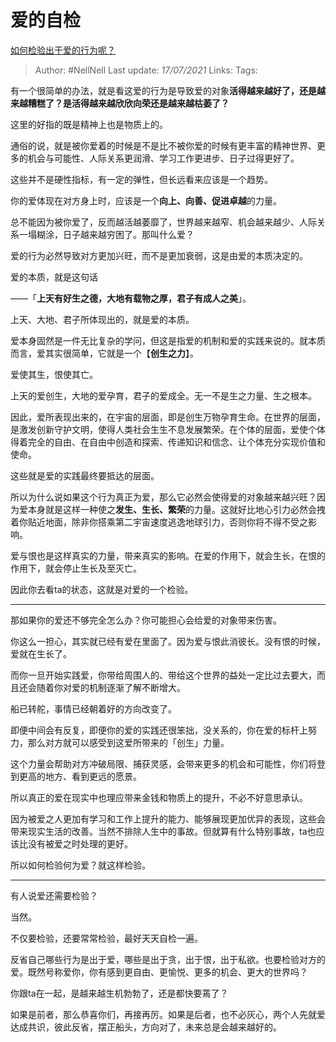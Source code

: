 # 爱的自检
[如何检验出于爱的行为呢？](https://www.zhihu.com/question/441688567/answer/1708886796)

> Author: #NellNell 
> Last update: *17/07/2021* 
> Links:
> Tags: 
  
有一个很简单的办法，就是看这爱的行为是导致爱的对象**活得越来越好了，还是越来越糟糕了？是活得越来越欣欣向荣还是越来越枯萎了？**

这里的好指的既是精神上也是物质上的。

通俗的说，就是被你爱着的时候是不是比不被你爱的时候有更丰富的精神世界、更多的机会与可能性、人际关系更润滑、学习工作更进步、日子过得更好了。

这些并不是硬性指标，有一定的弹性，但长远看来应该是一个趋势。

你的爱体现在对方身上时，应该是一个**向上、向善、促进卓越**的力量。

总不能因为被你爱了，反而越活越萎靡了，世界越来越窄、机会越来越少、人际关系一塌糊涂，日子越来越穷困了。那叫什么爱？

爱的行为必然导致对方更加兴旺，而不是更加衰弱，这是由爱的本质决定的。

爱的本质，就是这句话

——「**上天有好生之德，大地有载物之厚，君子有成人之美**」。

上天、大地、君子所体现出的，就是爱的本质。

爱本身固然是一件无比复杂的学问，但这是指爱的机制和爱的实践来说的。就本质而言，爱其实很简单，它就是一个【**创生之力**】。

爱使其生，恨使其亡。

上天的爱创生，大地的爱孕育，君子的爱成全。无一不是生之力量、生之根本。

因此，爱所表现出来的，在宇宙的层面，即是创生万物孕育生命。在世界的层面，是激发创新守护文明，使得人类社会生生不息发展繁荣。在个体的层面，爱使个体得着完全的自由、在自由中创造和探索、传递知识和信念、让个体充分实现价值和使命。

这些就是爱的实践最终要抵达的层面。

所以为什么说如果这个行为真正为爱，那么它必然会使得爱的对象越来越兴旺？因为爱本身就是这样一种使之**发生、生长、繁荣**的力量。这就好比地心引力必然会拽着你贴近地面，除非你搭乘第二宇宙速度逃逸地球引力，否则你将不得不受之影响。

爱与恨也是这样真实的力量，带来真实的影响。在爱的作用下，就会生长，在恨的作用下，就会停止生长及至灭亡。

因此你去看ta的状态，这就是对爱的一个检验。

---

那如果你的爱还不够完全怎么办？你可能担心会给爱的对象带来伤害。

你这么一担心，其实就已经有爱在里面了。因为爱与恨此消彼长。没有恨的时候，爱就在生长了。

而你一旦开始实践爱，你带给周围人的、带给这个世界的益处一定比过去要大，而且还会随着你对爱的机制逐渐了解不断增大。

船已转舵，事情已经朝着好的方向改变了。

即便中间会有反复，即便你的爱的实践还很笨拙，没关系的，你在爱的标杆上努力，那么对方就可以感受到这爱所带来的「创生」力量。

这个力量会帮助对方冲破局限、捕获灵感，会带来更多的机会和可能性，你们将登到更高的地方、看到更远的愿景。

所以真正的爱在现实中也理应带来金钱和物质上的提升，不必不好意思承认。

因为被爱之人更加有学习和工作上提升的能力、能够展现更加优异的表现，这些会带来现实生活的改善。当然不排除人生中的事故。但就算有什么特别事故，ta也应该比没有被爱之时处理的更好。

所以如何检验何为爱？就这样检验。

---

有人说爱还需要检验？

当然。

不仅要检验，还要常常检验，最好天天自检一遍。

反省自己哪些行为是出于爱，哪些是出于贪，出于恨，出于私欲。也要检验对方的爱。既然号称爱你，你有感到更自由、更愉悦、更多的机会、更大的世界吗？

你跟ta在一起，是越来越生机勃勃了，还是都快要蔫了？

如果是前者，那么恭喜你们，再接再厉。如果是后者，也不必灰心，两个人先就爱达成共识，彼此反省，摆正船头，方向对了，未来总是会越来越好的。